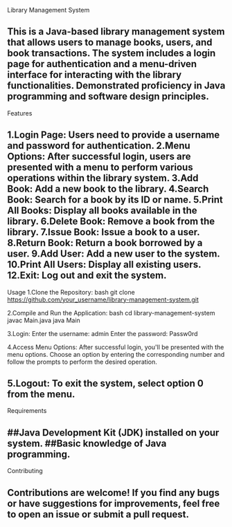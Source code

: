 Library Management System

This is a Java-based library management system that allows users to manage books, users, and book transactions.
The system includes a login page for authentication and a menu-driven interface for interacting with the library functionalities.
Demonstrated proficiency in Java programming and software design principles.
--------------------------------------------------------------------------------------------------------------------------------------
Features

1.Login Page: Users need to provide a username and password for authentication.
2.Menu Options: After successful login, users are presented with a menu to perform various operations within the library system.
3.Add Book: Add a new book to the library.
4.Search Book: Search for a book by its ID or name.
5.Print All Books: Display all books available in the library.
6.Delete Book: Remove a book from the library.
7.Issue Book: Issue a book to a user.
8.Return Book: Return a book borrowed by a user.
9.Add User: Add a new user to the system.
10.Print All Users: Display all existing users.
12.Exit: Log out and exit the system.
-------------------------------------------------------------------------------------------------------------------------------------
Usage
1.Clone the Repository:
bash
git clone https://github.com/your_username/library-management-system.git

2.Compile and Run the Application:
bash
cd library-management-system
javac Main.java
java Main

3.Login:
Enter the username: admin
Enter the password: Passw0rd

4.Access Menu Options:
After successful login, you'll be presented with the menu options.
Choose an option by entering the corresponding number and follow the prompts to perform the desired operation.

5.Logout:
To exit the system, select option 0 from the menu.
----------------------------------------------------------------------------------------------------------------------------------------
Requirements

##Java Development Kit (JDK) installed on your system.
##Basic knowledge of Java programming.
-----------------------------------------------------------------------------------------------------------------------------------------
Contributing

Contributions are welcome! If you find any bugs or have suggestions for improvements, feel free to open an issue or submit a pull request.
------------------------------------------------------------------------------------------------------------------------------------------
